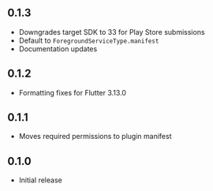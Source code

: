 ## 0.1.3
- Downgrades target SDK to 33 for Play Store submissions
- Default to `ForegroundServiceType.manifest`
- Documentation updates

## 0.1.2
- Formatting fixes for Flutter 3.13.0

## 0.1.1
- Moves required permissions to plugin manifest

## 0.1.0
- Initial release
